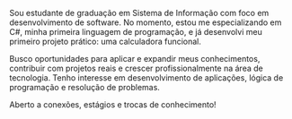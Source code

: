 Sou estudante de graduação em Sistema de Informação com foco em desenvolvimento de software. No momento, estou me especializando em C#, minha primeira linguagem de programação, e já desenvolvi meu primeiro projeto prático: uma calculadora funcional.

Busco oportunidades para aplicar e expandir meus conhecimentos, contribuir com projetos reais e crescer profissionalmente na área de tecnologia. Tenho interesse em desenvolvimento de aplicações, lógica de programação e resolução de problemas.

Aberto a conexões, estágios e trocas de conhecimento!
